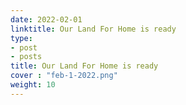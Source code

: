```yaml
---
date: 2022-02-01
linktitle: Our Land For Home is ready
type:
- post
- posts
title: Our Land For Home is ready
cover : "feb-1-2022.png"
weight: 10
---
```

